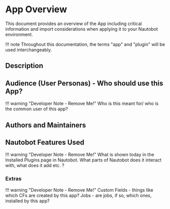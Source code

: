 # App Overview

This document provides an overview of the App including critical information and import considerations when applying it to your Nautobot environment.

!!! note
    Throughout this documentation, the terms "app" and "plugin" will be used interchangeably.

## Description


## Audience (User Personas) - Who should use this App?

!!! warning "Developer Note - Remove Me!"
    Who is this meant for/ who is the common user of this app?

## Authors and Maintainers

## Nautobot Features Used

!!! warning "Developer Note - Remove Me!"
    What is shown today in the Installed Plugins page in Nautobot. What parts of Nautobot does it interact with, what does it add etc. ?

### Extras

!!! warning "Developer Note - Remove Me!"
    Custom Fields - things like which CFs are created by this app?
    Jobs - are jobs, if so, which ones, installed by this app?
